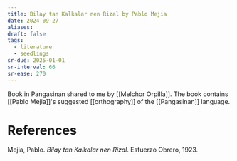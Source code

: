 ```yaml
---
title: Bilay tan Kalkalar nen Rizal by Pablo Mejia
date: 2024-09-27
aliases: 
draft: false
tags:
  - literature
  - seedlings
sr-due: 2025-01-01
sr-interval: 66
sr-ease: 270
---
```

Book in Pangasinan shared to me by [[Melchor Orpilla]]. The book contains [[Pablo Mejia]]'s suggested [[orthography]] of the [[Pangasinan]] language.

# References

Mejia, Pablo. _Bilay tan Kalkalar nen Rizal_. Esfuerzo Obrero, 1923.
